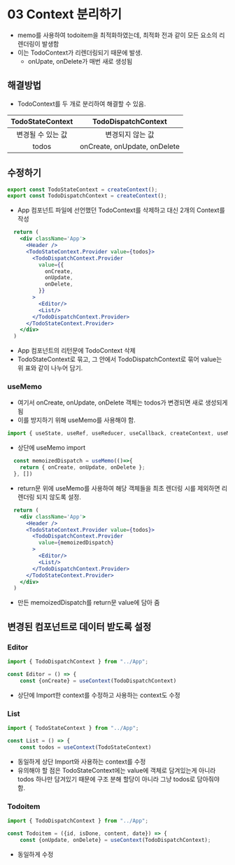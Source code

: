 # 03 Context 분리하기
- memo를 사용하여 todoitem을 최적화하였는데, 최적화 전과 같이 모든 요소의 리렌더링이 발생함
- 이는 TodoContext가 리렌더링되기 때문에 발생.
    - onUpate, onDelete가 매번 새로 생성됨
## 해결방법
- TodoContext를 두 개로 분리하여 해결할 수 있음.

|TodoStateContext|TodoDispatchContext|
|:--------------:|:-----------------:|
|변경될 수 있는 값   | 변경되지 않는 값      |
| todos| onCreate, onUpdate, onDelete|
## 수정하기
```jsx
export const TodoStateContext = createContext();
export const TodoDispatchContext = createContext();
```
- App 컴포넌트 파일에 선언했던 TodoContext를 삭제하고 대신 2개의 Context를 작성
```jsx
  return (
    <div className='App'>
      <Header />
      <TodoStateContext.Provider value={todos}>
        <TodoDispatchContext.Provider
          value={{
            onCreate,
            onUpdate,
            onDelete,
          }}
        >
          <Editor/>
          <List/>
        </TodoDispatchContext.Provider>
      </TodoStateContext.Provider>
    </div>
  )
```
- App 컴포넌트의 리턴문에 TodoContext 삭제
- TodoStateContext로 묶고, 그 안에서 TodoDispatchContext로 묶어 value는 위 표와 같이 나누어 담기.
### useMemo
- 여기서 onCreate, onUpdate, onDelete 객체는 todos가 변경되면 새로 생성되게 됨
- 이를 방지하기 위해 useMemo를 사용해야 함.
```jsx
import { useState, useRef, useReducer, useCallback, createContext, useMemo } from 'react'
```
- 상단에 useMemo import
```jsx
  const memoizedDispatch = useMemo(()=>{
    return { onCreate, onUpdate, onDelete };
  }, [])
```
- return문 위에 useMemo를 사용하여 해당 객체들을 최초 렌더링 시를 제외하면 리렌더링 되지 않도록 설정.
```jsx
  return (
    <div className='App'>
      <Header />
      <TodoStateContext.Provider value={todos}>
        <TodoDispatchContext.Provider
          value={memoizedDispatch}
        >
          <Editor/>
          <List/>
        </TodoDispatchContext.Provider>
      </TodoStateContext.Provider>
    </div>
  )
```
- 만든 memoizedDispatch를 return문 value에 담아 줌
## 변경된 컴포넌트로 데이터 받도록 설정
### Editor
```jsx
import { TodoDispatchContext } from "../App";

const Editor = () => {
    const {onCreate} = useContext(TodoDispatchContext)
```
- 상단에 Import한 context를 수정하고 사용하는 context도 수정
### List
```jsx
import { TodoStateContext } from "../App";

const List = () => {
    const todos = useContext(TodoStateContext)
```
- 동일하게 상단 Import와 사용하는 context를 수정
- 유의해야 할 점은 TodoStateContext에는 value에 객체로 담겨있는게 아니라 todos 하나만 담겨있기 때문에 구조 분해 할당이 아니라 그냥 todos로 담아줘야 함.
### Todoitem
```jsx
import { TodoDispatchContext } from "../App";

const Todoitem = ({id, isDone, content, date}) => {
    const {onUpdate, onDelete} = useContext(TodoDispatchContext);

```
- 동일하게 수정